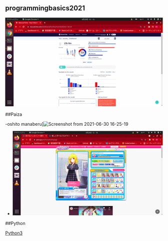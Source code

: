 ## programmingbasics2021

![Rescuetime](./image/p1.png)

##Paiza

-oshito manaberu]![Screenshot from 2021-06-30 16-25-19](https://user-images.githubusercontent.com/83333455/123925243-aed65980-d9c5-11eb-98b2-d9a8e60d72bf.png)
- ![恋するハッカソン](./image/p3.png)

##Python

[Python3](https://github.com/itc-n21019/lesson.git)
